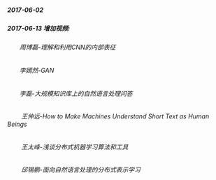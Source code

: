 ##### 2017-06-02 #####

##### 2017-06-13 增加视频: #####

###### &emsp;&emsp;周博磊-理解和利用CNN的内部表征 ######

###### &emsp;&emsp;李嫣然-GAN ######

###### &emsp;&emsp;李磊-大规模知识库上的自然语言处理问答 ######

###### &emsp;&emsp; 王仲远-How to Make Machines Understand Short Text as Human Beings ######

###### &emsp;&emsp; 王太峰-浅谈分布式机器学习算法和工具 ######

###### &emsp;&emsp; 邱锡鹏-面向自然语言处理的分布式表示学习 ######

